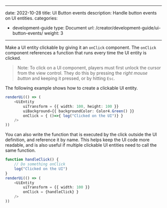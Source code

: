
---
date: 2022-10-28
title: UI Button events
description: Handle button events on UI entities.
categories:
  - development-guide
type: Document
url: /creator/development-guide/ui-button-events/
weight: 3
---


Make a UI entity clickable by giving it an `onClick` component. The `onClick` component references a function that runs every time the UI entity is clicked.


> Note: To click on a UI component, players must first unlock the cursor from the view control. They do this by pressing the _right mouse button_ and keeping it pressed, or by hitting `Esc`.

The following example shows how to create a clickable UI entity. 

```ts
renderUi(() => (
	<UiEntity 
		uiTransform = {{ width: 100, height: 100 }} 
		uiBackground={{ backgroundColor: Color4.Green() }}
		onClick = { ()=>{ log("Clicked on the UI")} } 
	/>
))
```

You can also write the function that is executed by the click outside the UI definition, and reference it by name. This helps keep the UI code more readable, and is also useful if multiple clickable UI entities need to call the same function. 

```ts
function handleClick() {
	// Do something onClick
	log("Clicked on the UI")
}
renderUi(() => (
	<UiEntity 
		uiTransform = {{ width: 100 }} 
		onClick = {handleClick} } 
	/>
))
```




<!--

TODO: children of an entity with OnClick aren't clickable too, right?

TODO: is a click just a button down or button down + button up?

TODO: is there an euqivalent to isPointerBlocker?

All UI elements have an `isPointerBlocker` property, that determines if they can be clicked. If this value is false, the pointer should ignore them and respond to whatever is behind the element.


> Tip: If you want to add text over a button, keep in mind that the text needs to have the `isPointerBlocker` property set to `false`, otherwise players might be clicking the text instead of the button.
 -->


